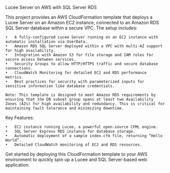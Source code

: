 Lucee Server on AWS with SQL Server RDS

This project provides an AWS CloudFormation template that deploys a Lucee Server on an Amazon EC2 instance, connected to an Amazon RDS SQL Server database within a secure VPC. The setup includes:

	•	A fully-configured Lucee Server running on an EC2 instance with automatic installation via UserData.
	•	Amazon RDS SQL Server deployed within a VPC with multi-AZ support for high availability.
	•	Integration with Amazon S3 for file storage and IAM roles for secure access between services.
	•	Security Groups to allow HTTP/HTTPS traffic and secure database connections.
	•	CloudWatch Monitoring for detailed EC2 and RDS performance metrics.
	•	Best practices for security with parameterized inputs for sensitive information like database credentials.

	Note: This template is designed to meet Amazon RDS requirements by ensuring that the DB subnet group spans at least two Availability Zones (AZs) for high availability and redundancy. This is critical for maintaining fault tolerance and minimizing downtime.

Key Features:

	•	EC2 instance running Lucee, a powerful open-source CFML engine.
	•	SQL Server Express RDS instance for database storage.
	•	Automatic deployment of a sample index.cfm file, returning “Hello World”.
	•	Detailed CloudWatch monitoring of EC2 and RDS resources.

Get started by deploying this CloudFormation template to your AWS environment to quickly spin up a Lucee and SQL Server-based web application.